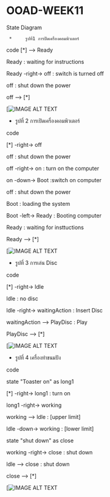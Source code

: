 # OOAD-WEEK11
State Diagram

     *     รูปที่1 การปิดเครื่องคอมพิวเตอร์
 code
[*] --> Ready

Ready : waiting for instructions

Ready -right-> off : switch is turned off

off : shut down the power

off --> [*]


[![IMAGE ALT TEXT](http://www.plantuml.com/plantuml/img/BOqx3e0m34Ftdi8pKY_0m25O4KFL3ysIe3HLnUtvYCM3txEyJJkyNx3ca2xt9MQCG4Pye8Y2k9dsQ2JSVi4h7TMUbPJos6sGnGfgiAwSqrkx7zLkI38OLZDE6La_ybvkq-vk)



   * รูปที่ 2 การเปิดเครื่องคอมพิวเตอร์
   
code

[*] -right-> off

off : shut down the power

off -right-> on : turn on the computer

on -down-> Boot :switch on computer

off : shut down the power

Boot : loading the system

Boot -left-> Ready : Booting computer

Ready : waiting for insttuctions

Ready --> [*]

[![IMAGE ALT TEXT](http://www.plantuml.com/plantuml/img/TSqx3eCm30RWdLDuHie563hq25qHGvG7YGGsIXn5tBvnQClKmPBb_xCzZmke5DV0wW7a_T0A9iYXC5Yg21mS75HTwibDiIak2QKJOsW_2Wj3KBBPq9E8OSeriWdYRlFtoRK26saRSUr1FZEx_KhKvhoyVpbjp-PaAEvt-HjK7NlWAK74p5mCHyBy0QhTcCTbU0C0)


  * รูปที่ 3 การเล่น Disc
  
code

[*] -right-> ldle

ldle : no disc

ldle -right-> waitingAction : Insert Disc

waitingAction --> PlayDisc : Play

PlayDisc --> [*]


[![IMAGE ALT TEXT](http://www.plantuml.com/plantuml/img/YzQALT0joapFAD6rKyX9oKdb0X4ALWfv-GefcSN942vSHNbYPabcNhfZSabcVXvGbMTUSMfHYO8BI2Mgd2vGTK1EOYL82gWGnEI2yq6IqLgnN000)

 * รูปที่ 4 เครื่องทำขนมปัง
 
code

state "Toaster on" as long1

[*] -right-> long1 : turn on

long1 -right-> working

working --> ldle : [upper limit]

ldle -down-> working : [lower limit]

state "shut down" as close

working -right-> close : shut down

ldle --> close : shut down

close --> [*]


[![IMAGE ALT TEXT](http://www.plantuml.com/plantuml/img/RO-n3iCW34HtliBAM8cXQuTyHRSe0seGGQKumaRyVWsaOUc4k7ldiuaDMvYUQ8Xj0emJ68A0qTtLSbj19-zsrdENu06SKnHCzVzb5qnl7vqwNz0riWKhYIKVXumE_kDvLKtK6vOuKXKAM0P4VIlQCqD5srAlW6H7mQ-voJBXWi-AlrPNgYV7VG40)


